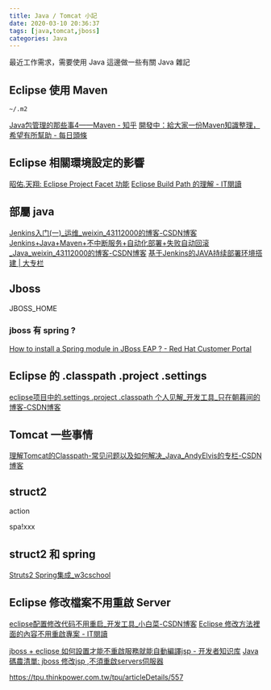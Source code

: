 ```yaml
---
title: Java / Tomcat 小記
date: 2020-03-10 20:36:37
tags: [java,tomcat,jboss]
categories: Java
---
```


最近工作需求，需要使用 Java
這邊做一些有關 Java 雜記

<!--more-->

## Eclipse 使用 Maven 

`~/.m2`

[Java包管理的那些事4——Maven - 知乎](https://zhuanlan.zhihu.com/p/65388744)
[開發中：給大家一份Maven知識整理，希望有所幫助 - 每日頭條](https://kknews.cc/zh-tw/code/nkqnleq.html)

## Eclipse 相關環境設定的影響

[昭佑.天翔: Eclipse Project Facet 功能](https://tomkuo139.blogspot.com/2012/01/eclipse-project-facet.html)
[Eclipse Build Path 的理解 - IT閱讀](https://www.itread01.com/content/1514264308.html)

## 部屬 java

[Jenkins入门(一)_运维_weixin_43112000的博客-CSDN博客](https://blog.csdn.net/weixin_43112000/article/details/84032214)
[Jenkins+Java+Maven+不中断服务+自动化部署+失败自动回滚_Java_weixin_43112000的博客-CSDN博客](https://blog.csdn.net/weixin_43112000/article/details/96858469)
[基于Jenkins的JAVA持续部署环境搭建 | 大专栏](https://www.dazhuanlan.com/2019/09/25/5d8a43a62f610/)

## Jboss

JBOSS_HOME

### jboss 有 spring ?

[How to install a Spring module in JBoss EAP ? - Red Hat Customer Portal](https://access.redhat.com/solutions/168093)


## Eclipse 的 .classpath .project .settings

[eclipse项目中的.settings .project .classpath 个人见解_开发工具_只在朝暮间的博客-CSDN博客](https://blog.csdn.net/qq_35792598/article/details/76573943)


## Tomcat 一些事情

[理解Tomcat的Classpath-常见问题以及如何解决_Java_AndyElvis的专栏-CSDN博客](https://blog.csdn.net/andyelvis/article/details/6719996)



## struct2

action 

spa!xxx



## struct2 和 spring

[Struts2 Spring集成_w3cschool](https://www.w3cschool.cn/struts_2/struts_spring.html)


## Eclipse 修改檔案不用重啟 Server

[eclipse配置修改代码不用重启_开发工具_小白菜-CSDN博客](https://blog.csdn.net/xingsfdz/article/details/80665896)
[Eclipse 修改方法裡面的內容不用重啟專案 - IT閱讀](https://www.itread01.com/content/1542335343.html)

[jboss + eclipse 如何設置才能不重啟服務就能自動編譯jsp - 开发者知识库](https://www.itdaan.com/tw/191c35d4309929e8a8154a0d6553bce2)
[Java碼農清單: jboss 修改jsp ,不須重啟servers伺服器](https://taiwanjava.blogspot.com/2016/04/jboss-jsp-servers.html)

https://tpu.thinkpower.com.tw/tpu/articleDetails/557